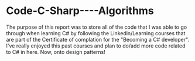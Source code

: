# Code-C-Sharp----Algorithms
The purpose of this report was to store all of the code that I was able to go through when learning C# by following the Linkedin/Learning courses that are part of the 
Certificate of complation for the "Becoming a C# developer". 
I've really enjoyed this past courses and plan to do/add more code related to C# in here.
Now, onto design patterns! 
